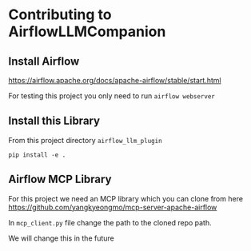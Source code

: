# Contributing to AirflowLLMCompanion

## Install Airflow

https://airflow.apache.org/docs/apache-airflow/stable/start.html

For testing this project you only need to run `airflow webserver`

## Install this Library

From this project directory `airflow_llm_plugin`

```
pip install -e .
```

## Airflow MCP Library

For this project we need an MCP library which you can clone from here
https://github.com/yangkyeongmo/mcp-server-apache-airflow

In `mcp_client.py` file change the path to the cloned repo path.

We will change this in the future
